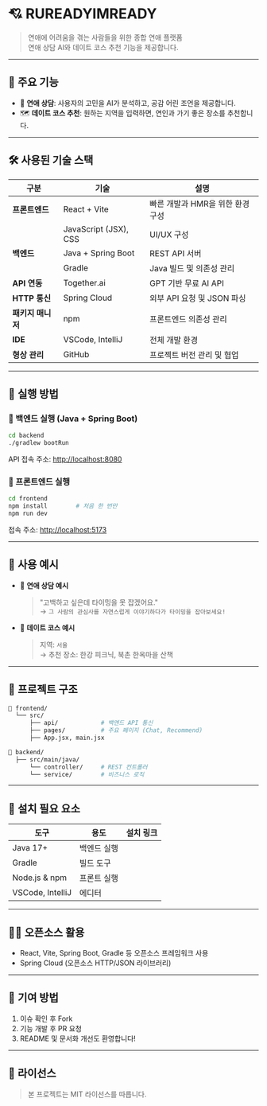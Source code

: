 # 💘 RUREADYIMREADY

> 연애에 어려움을 겪는 사람들을 위한 종합 연애 플랫폼  
> 연애 상담 AI와 데이트 코스 추천 기능을 제공합니다.

---

## 🧩 주요 기능

- 🤖 **연애 상담**: 사용자의 고민을 AI가 분석하고, 공감 어린 조언을 제공합니다.
- 🗺️ **데이트 코스 추천**: 원하는 지역을 입력하면, 연인과 가기 좋은 장소를 추천합니다.

---

## 🛠️ 사용된 기술 스택

| 구분 | 기술 | 설명 |
|------|------|------|
| **프론트엔드** | React + Vite | 빠른 개발과 HMR을 위한 환경 구성 |
|  | JavaScript (JSX), CSS | UI/UX 구성 |
| **백엔드** | Java + Spring Boot | REST API 서버 |
|  | Gradle | Java 빌드 및 의존성 관리 |
| **API 연동** | Together.ai | GPT 기반 무료 AI API |
| **HTTP 통신** | Spring Cloud | 외부 API 요청 및 JSON 파싱 |
| **패키지 매니저** | npm | 프론트엔드 의존성 관리 |
| **IDE** | VSCode, IntelliJ | 전체 개발 환경 |
| **형상 관리** | GitHub | 프로젝트 버전 관리 및 협업 |

---

## 🚀 실행 방법

### 🔹 백엔드 실행 (Java + Spring Boot)

```bash
cd backend
./gradlew bootRun
```

API 접속 주소: [http://localhost:8080](http://localhost:8080)

### 🔹 프론트엔드 실행

```bash
cd frontend
npm install        # 처음 한 번만
npm run dev
```

접속 주소: [http://localhost:5173](http://localhost:5173)

---

## 🧪 사용 예시

- 💬 **연애 상담 예시**  
  > "고백하고 싶은데 타이밍을 못 잡겠어요."  
  → `그 사람의 관심사를 자연스럽게 이야기하다가 타이밍을 잡아보세요!`

- 📍 **데이트 코스 예시**  
  > 지역: `서울`  
  → 추천 장소: 한강 피크닉, 북촌 한옥마을 산책

---

## 📂 프로젝트 구조

```bash
📁 frontend/
  └── src/
      ├── api/            # 백엔드 API 통신
      ├── pages/          # 주요 페이지 (Chat, Recommend)
      ├── App.jsx, main.jsx

📁 backend/
  ├── src/main/java/
      └── controller/     # REST 컨트롤러
      └── service/        # 비즈니스 로직
```

---

## 📌 설치 필요 요소

| 도구 | 용도 | 설치 링크 |
|------|------|-----------|
| Java 17+ | 백엔드 실행 |
| Gradle | 빌드 도구 |
| Node.js & npm | 프론트 실행 |
| VSCode, IntelliJ | 에디터 | 

---

## 🧑‍💻 오픈소스 활용

- React, Vite, Spring Boot, Gradle 등 오픈소스 프레임워크 사용
- Spring Cloud (오픈소스 HTTP/JSON 라이브러리)

---

## 🤝 기여 방법

1. 이슈 확인 후 Fork
2. 기능 개발 후 PR 요청
3. README 및 문서화 개선도 환영합니다!

---

## 📄 라이선스

> 본 프로젝트는 MIT 라이선스를 따릅니다.
